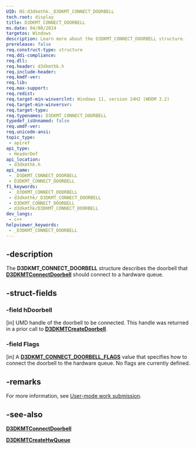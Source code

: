 ```yaml
---
UID: NS:d3dkmthk._D3DKMT_CONNECT_DOORBELL
tech.root: display
title: D3DKMT_CONNECT_DOORBELL
ms.date: 04/08/2024
targetos: Windows
description: Learn more about the D3DKMT_CONNECT_DOORBELL structure.
prerelease: false
req.construct-type: structure
req.ddi-compliance: 
req.dll: 
req.header: d3dkmthk.h
req.include-header: 
req.kmdf-ver: 
req.lib: 
req.max-support: 
req.redist: 
req.target-min-winverclnt: Windows 11, version 24H2 (WDDM 3.2)
req.target-min-winversvr: 
req.target-type: 
req.typenames: D3DKMT_CONNECT_DOORBELL
typedef_isUnnamed: false
req.umdf-ver: 
req.unicode-ansi: 
topic_type:
 - apiref
api_type:
 - HeaderDef
api_location:
 - d3dkmthk.h
api_name:
 - _D3DKMT_CONNECT_DOORBELL
 - D3DKMT_CONNECT_DOORBELL
f1_keywords:
 - _D3DKMT_CONNECT_DOORBELL
 - d3dkmthk/_D3DKMT_CONNECT_DOORBELL
 - D3DKMT_CONNECT_DOORBELL
 - d3dkmthk/D3DKMT_CONNECT_DOORBELL
dev_langs:
 - c++
helpviewer_keywords:
 - _D3DKMT_CONNECT_DOORBELL
---
```


## -description

The **D3DKMT_CONNECT_DOORBELL** structure describes the doorbell that [**D3DKMTConnectDoorbell**](nf-d3dkmthk-d3dkmtconnectdoorbell.md) should connect to a hardware queue.

## -struct-fields

### -field hDoorbell

[in] UMD handle of the doorbell to be connected. This handle was returned in a prior call to [**D3DKMTCreateDoorbell**](nf-d3dkmthk-d3dkmtcreatedoorbell.md).

### -field Flags

[in] A [**D3DKMT_CONNECT_DOORBELL_FLAGS**](ns-d3dkmthk-d3dkmt_connect_doorbell_flags.md) value that specifies how to connect the doorbell to the hardware queue. No flags are currently defined.

## -remarks

For more information, see [User-mode work submission](/windows-hardware/drivers/display/user-mode-work-submission).

## -see-also

[**D3DKMTConnectDoorbell**](nf-d3dkmthk-d3dkmtconnectdoorbell.md)

[**D3DKMTCreateHwQueue**](nf-d3dkmthk-d3dkmtcreatehwqueue.md)
